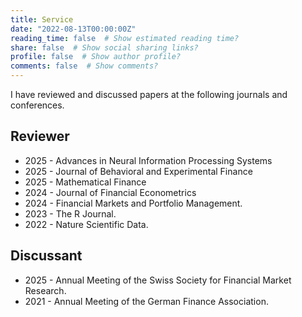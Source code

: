 ```yaml
---
title: Service
date: "2022-08-13T00:00:00Z"
reading_time: false  # Show estimated reading time?
share: false  # Show social sharing links?
profile: false  # Show author profile?
comments: false  # Show comments?
---
```


I have reviewed and discussed papers at the following journals and conferences.

## Reviewer

- 2025 - Advances in Neural Information Processing Systems
- 2025 - Journal of Behavioral and Experimental Finance
- 2025 - Mathematical Finance
- 2024 - Journal of Financial Econometrics 
- 2024 - Financial Markets and Portfolio Management.
- 2023 - The R Journal.
- 2022 - Nature Scientific Data.

## Discussant

- 2025 - Annual Meeting of the Swiss Society for Financial Market Research.
- 2021 - Annual Meeting of the German Finance Association.
